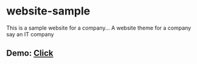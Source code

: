 # website-sample
This is a sample website for a company...
A website theme for a company say an IT company

## Demo: [Click](https://gc-shisir.github.io/website-theme/)
